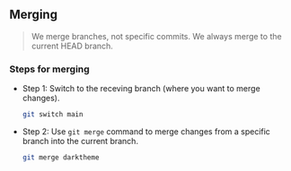 ## Merging

> We merge branches, not specific commits.
> We always merge to the current HEAD branch.


### Steps for merging

- Step 1: Switch to the receving branch (where you want to merge changes).
  ```bash
  git switch main
  ```

- Step 2: Use `git merge` command to merge changes from a specific branch into the current branch.
  ```bash
  git merge darktheme
  ```
  
